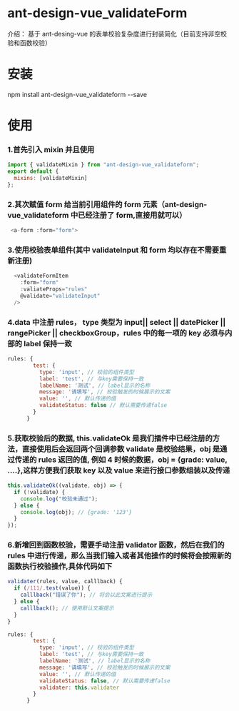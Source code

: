# ant-design-vue_validateForm

介绍： 基于 ant-desing-vue 的表单校验复杂度进行封装简化（目前支持非空校验和函数校验）

# 安装

npm install ant-design-vue_validateform --save

# 使用

### 1.首先引入 mixin 并且使用

```javascript
import { validateMixin } from "ant-design-vue_validateform";
export default {
  mixins: [validateMixin]
};
```

### 2.其次赋值 form 给当前引用组件的 form 元素（ant-design-vue_validateform 中已经注册了 form,直接用就可以）

```javascript
 <a-form :form="form">
```

### 3.使用校验表单组件(其中 validateInput 和 form 均以存在不需要重新注册)

```javascript
  <validateFormItem
    :form="form"
    :valiateProps="rules"
    @validate="validateInput"
  />
```

### 4.data 中注册 rules， type 类型为 input|| select || datePicker || rangePicker || checkboxGroup，rules 中的每一项的 key 必须与内部的 label 保持一致

```javascript
rules: {
        test: {
          type: 'input', // 校验的组件类型
          label: 'test', // 与key需要保持一致
          labelName: '测试', // label显示的名称
          message: '请填写', // 校验触发的时候展示的文案
          value: '', // 默认传递的值
          validateStatus: false // 默认需要传递false
        }
      }
```

### 5.获取校验后的数据, this.validateOk 是我们插件中已经注册的方法，直接使用后会返回两个回调参数 validate 是校验结果，obj 是通过传递的 rules 返回的值, 例如 4 时候的数据，obj = {grade: value, ....},这样方便我们获取 key 以及 value 来进行接口参数组装以及传递

```javascript
this.validateOk((validate, obj) => {
  if (!validate) {
    console.log("校验未通过");
  } else {
    console.log(obj); // {grade: '123'}
  }
});
```

### 6.新增回到函数校验，需要手动注册 validator 函数，然后在我们的 rules 中进行传递，那么当我们输入或者其他操作的时候将会按照新的函数执行校验操作,具体代码如下

```javascript
validater(rules, value, calllback) {
  if (/111/.test(value)) {
    calllback("错误了你"); // 将会以此文案进行提示
  } else {
    calllback(); // 使用默认文案提示
  }
}
```

```javascript
rules: {
        test: {
          type: 'input', // 校验的组件类型
          label: 'test', // 与key需要保持一致
          labelName: '测试', // label显示的名称
          message: '请填写', // 校验触发的时候展示的文案
          value: '', // 默认传递的值
          validateStatus: false, // 默认需要传递false
          validater: this.validater
        }
      }
```
